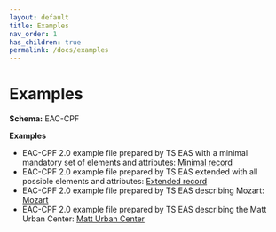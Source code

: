 ```yaml
---
layout: default
title: Examples
nav_order: 1
has_children: true
permalink: /docs/examples
---
```


# Examples

**Schema:**
EAC-CPF

**Examples**
* EAC-CPF 2.0 example file prepared by TS EAS with a minimal mandatory set of elements and attributes: [Minimal record](https://github.com/SAA-SDT/EAS-Best-Practices/blob/main/_examples/eaccpf-example-minimal.xml)
* EAC-CPF 2.0 example file prepared by TS EAS extended with all possible elements and attributes: [Extended record](https://github.com/SAA-SDT/EAS-Best-Practices/blob/main/_examples/eaccpf-example-extended.xml)
* EAC-CPF 2.0 example file prepared by TS EAS describing Mozart: [Mozart](https://github.com/SAA-SDT/EAS-Best-Practices/blob/main/_examples/eaccpf-mozart.xml)
* EAC-CPF 2.0 example file prepared by TS EAS describing the Matt Urban Center: [Matt Urban Center](https://github.com/SAA-SDT/EAS-Best-Practices/blob/main/_examples/eaccpf-matturbancenter.xml)
